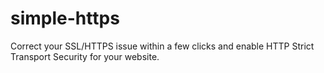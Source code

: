 # simple-https
Correct your SSL/HTTPS issue within a few clicks and enable HTTP Strict Transport Security for your website.
